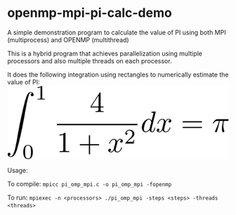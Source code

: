 # openmp-mpi-pi-calc-demo
A simple demonstration program to calculate the value of PI using both MPI (multiprocess) and OPENMP (multithread)

This is a hybrid program that achieves parallelization using multiple processors and also multiple threads on each processor.

It does the following integration using rectangles to numerically estimate the value of PI:
![equation](pi.png)

Usage: 

To compile: ```mpicc pi_omp_mpi.c -o pi_omp_mpi -fopenmp```

To run: ```mpiexec -n <processors> ./pi_omp_mpi -steps <steps> -threads <threads>```
